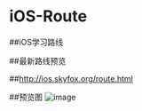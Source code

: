 # iOS-Route
##iOS学习路线

##最新路线预览

##http://ios.skyfox.org/route.html

##预览图
![image](https://raw.githubusercontent.com/shaojiankui/iOS-Route/master/look.jpg)

